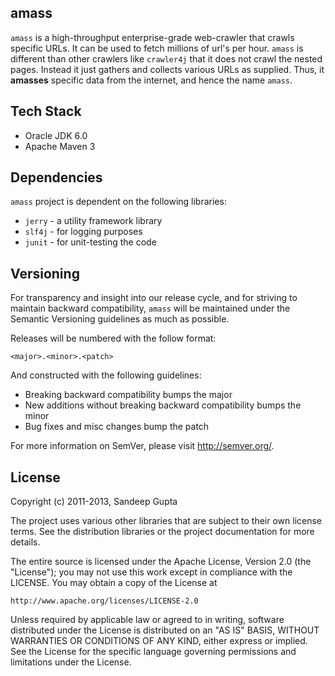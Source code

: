 amass
-----

`amass` is a high-throughput enterprise-grade web-crawler that crawls specific URLs. It can be used to fetch 
millions of url's per hour. `amass` is different than other crawlers like `crawler4j` that it does not crawl
the nested pages. Instead it just gathers and collects various URLs as supplied. Thus, it **amasses** specific
data from the internet, and hence the name `amass`.

Tech Stack
----------

* Oracle JDK 6.0
* Apache Maven 3

Dependencies
------------
`amass` project is dependent on the following libraries:

* `jerry` - a utility framework library
* `slf4j` - for logging purposes
* `junit` - for unit-testing the code

Versioning
----------

For transparency and insight into our release cycle, and for striving to maintain backward compatibility, 
`amass` will be maintained under the Semantic Versioning guidelines as much as possible.

Releases will be numbered with the follow format:

`<major>.<minor>.<patch>`

And constructed with the following guidelines:

* Breaking backward compatibility bumps the major
* New additions without breaking backward compatibility bumps the minor
* Bug fixes and misc changes bump the patch

For more information on SemVer, please visit http://semver.org/.

License
-------
	
Copyright (c) 2011-2013, Sandeep Gupta

The project uses various other libraries that are subject to their
own license terms. See the distribution libraries or the project
documentation for more details.

The entire source is licensed under the Apache License, Version 2.0 
(the "License"); you may not use this work except in compliance with
the LICENSE. You may obtain a copy of the License at

	http://www.apache.org/licenses/LICENSE-2.0

Unless required by applicable law or agreed to in writing, software
distributed under the License is distributed on an "AS IS" BASIS,
WITHOUT WARRANTIES OR CONDITIONS OF ANY KIND, either express or implied.
See the License for the specific language governing permissions and
limitations under the License.
